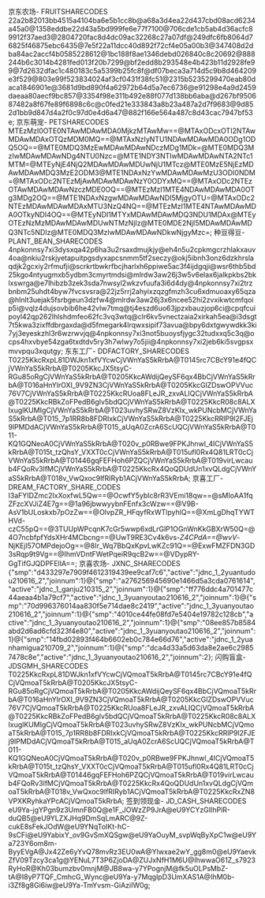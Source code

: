 京东农场- FRUITSHARECODES
 22a2b82013bb4515a4104ba6e5b1cc8b@a68a3d4ea22d437cbd08acd6234a45a0@1358eddbe22d43a5bd999fe6e77f7100@706cde1cb5ab4d36acfc89912f37aed3@2804720fac8d4dc09ac32268c27a07df@249dfc6fb8064d76825f46875ebc6435@7e5f22a11dcc40d892f72cf4e05a00b3@347408d2dba84ac2accf4b0585228612@1bc188f8ae1346debd026840c8c20692@888244b6c3014b4281fed013f20b7299@bf2edd8b293548e4b423b11d2928fe99@7d2632dfac1c480183c5a5399b25fc8f@df07beca3a714d5c9b8d464209e3f529@803e99f523834024af3cf0431f38fc51@2315b5235299470eab80daca1846901e@3681d9bd890f4a62972b64d5a7ec6736@e91298e4a9d2459daeaa80aecf9bc857@3354f98e311b492e88f077d138bb6aba@d267bf950687482a8f67fe89f6898c6c@c0fed21e333843a8b23a487a2d7f9683@9d852d1bb9d847d4a2f0c97d0e4d6a47@882f166e564a487c8d43cac7947bf53e;
京东萌宠- PETSHARECODES
 MTEzMzI0OTE0NTAwMDAwMDA0MjkzMTAwMw==@MTAxODcxOTI2NTAwMDAwMDAxOTQzMDM0MQ==@MTAxNzIyNTU1NDAwMDAwMDA0ODg1ODQ5OQ==@MTE0MDQ3MzEwMDAwMDAwNDczMDg1MDk=@MTE0MDQ3MzIwMDAwMDAwNDg4NTU0Nzc=@MTE1NDY3NTIwMDAwMDAwNTA2NTc1MTM=@MTEyNjE4NjQ2MDAwMDAwMDUwNjU1MTcz@MTE0MzE5NjEzMDAwMDAwMDQ3MzE2ODM3@MTE1NDAxNzYwMDAwMDAwMzU3ODI0NDM=@MTAxODc2NTEzMjAwMDAwMDAwNzY0ODYxMQ==@MTAxODc2NTEzOTAwMDAwMDAwNzczMDE0OQ==@MTEzMzI1MTE4NDAwMDAwMDA0OTg3MDg2OQ==@MTE1NDAxNzgwMDAwMDAwNDI5MjgyOTU=@MTAxODc2NTEzMDAwMDAwMDAxMTU3NzQ4NQ==@MTEzMzI1MTE4NTAwMDAwMDA0OTkyNDI4OQ==@MTEyNDI1MTYxMDAwMDAwMDQ3NDU1MDAx@MTEyOTEzNzMzMDAwMDAwMDUwNTMzNjIz@MTE0MDE2NjI5MDAwMDAwMDQ3NTc5NDIz@MTE0MDQ3MzIwMDAwMDAwNDkwNjgyMzc=;
种豆得豆- PLANT_BEAN_SHARECODES
 4npkonnsy7xi3dysxqa42p6ha3u2rsaxdmujkjy@eh4n5u2cpkmgcrzhlakxauv4oa@nkiu2rskjyetapuitpgsdyxapcsnmm5tf2seczy@okj5ibnh3onz6dzkhrslaqdjk2gcxiy2rfmufji@scrkrtbwkrfbcjharlxh6ppiwe5ac3f4ijdgqji@wsr6thb5bd25kgo4ntyugmxb5ydbm3cmyrtmdsi@mlrdw3aw26j3w5v6elax6jalkpkbs2bklxswrga@e7lhibzb3zek3sda7nwsyl2wkzvfuufa3i6d4dy@4npkonnsy7xi2trzbnbm25uhdt4byw7fvcsvsra@22jz5rrj2ahyixzqzgfmzh3cu6xdmuoaxy65qza@hlnlt3uejak5fsrbgeun3dzfw4@mlrdw3aw26j3x6ncee52hi2zvxikwtcmfqoip5i@vqlz4dujsovbib6he42vlw7tmq@tj4eszd6uo63jpzxbauzjop6ci@cpqfcuipoyl42qp262lhlshdmfeo62fc3vq3wtq@clr6kv5vnectzaia2xirkah5ea@i3dsgt7t5kwa3zixffdbrgaxda@d5fmegark4lrqwxsipif73avua@bpy6dxtgwywdkk3ki7yj3eyeskzhl3r6wzrwvjq@4npkonnsy7xi3not5buoysfjygc32tudxxq5c3q@ocps4hxvbye54zga6txdtdv5ry3h7wlwy7o5jii@4npkonnsy7xi2jeb6ki5svgpsxmvvpqu3xqutgy;
东东工厂- DDFACTORY_SHARECODES
 T0225KkcRxpL81DWJkn1xfVYcwCjVWnYaS5kRrbA@T0145rc7CBcY91e4fQCjVWnYaS5kRrbA@T0205KkcJX5tsyC-RGu85oRgCjVWnYaS5kRrbA@T0205KkcAWdijQeySF6qx4BbCjVWnYaS5kRrbA@T016aHnYlrOXI_9V9ZN3CjVWnYaS5kRrbA@T0205KkcGlZDswOPVVuc76V7CjVWnYaS5kRrbA@T0225KkcRUoa8FLeJR_zxvALIQCjVWnYaS5kRrbA@T0225KkcRBkZoFPedB6glv5bdQCjVWnYaS5kRrbA@T0225KkcR08c8ALXIxuglKUMIgCjVWnYaS5kRrbA@T023uvhySRwZ8VzKIx_wkPUNcbMCjVWnYaS5kRrbA@T015_7p1RR8b8FDRIxkCjVWnYaS5kRrbA@T0225KkcRRlP9l2FJEj9lPMDdACjVWnYaS5kRrbA@T015_aUqA0ZcrA6ScUQCjVWnYaS5kRrbA@T011-KQ1GQNeoA0CjVWnYaS5kRrbA@T020v_p0RBwe9FPKJhnwl_4ICjVWnYaS5kRrbA@T015t_tzQhsY_VXXT0cCjVWnYaS5kRrbA@T015ufl0Rx4Q81LRT0cCjVWnYaS5kRrbA@T01446gqFEFHoh6PZQCjVWnYaS5kRrbA@T019virLwcaub4FQoRv3lfMCjVWnYaS5kRrbA@T0225KkcRx4QoQDUdUn1xvQLdgCjVWnYaS5kRrbA@T018v_VwQxoc9lfRIRyb1ACjVWnYaS5kRrbA;
京喜工厂- DREAM_FACTORY_SHARE_CODES
 I3aFYIDZmc2IxXoxfwL5Qw==@OcwfY5yblc8rR3VEmi18qw==@sMIoAA1fqZFzcXVJiZ4E7g==@1a96jbwwyybnFEnfx3cWzw==@V9B-AsV1bULoskxb7pOzZw==@OlvpZR_HFqyfRxWTlpyhlQ==@XmLgDhqTYWTHVd-czC55pQ==@3TUUpWPcqnK7cGr5wwp6xdLrGlP1OGnWnKkGBXrW50Q=@4O7ncbfpfYdsXHr4MCbcng==@UwT9RE3Cv4k6vs-_Z4CPdA==@wvV_-NjKEjl57OMPdejoOg==@8Ir_Wq7BbQxKpvLwKZc91Q==@ExwFMZFDN3GD3sRqp9t9Vg==@IhmVDntFWetPqeiR9qcB2w==@VDypRY-GgTifGJQDPFElIA==;
京喜农场- JXNC_SHARECODES
 {"smp":"d433297e7909f4612319439ee9caf7c6","active":"jdnc_1_2yuantudou210616_2","joinnum":1}@{"smp":"a276256945690e1466d5a3cda0761614","active":"jdnc_1_ganju210315_2","joinnum":1}@{"smp":"ff776ddc4a701477c44aeaa4b1a79cf7","active":"jdnc_1_3yuanyoutao210616_2","joinnum":1}@{"smp":"70d996376014aa830f5e714dae8c2419","active":"jdnc_1_3yuanyoutao210616_2","joinnum":1}@{"smp":"4010ce44fe08fd7e5404e19782c128cb","active":"jdnc_1_3yuanyoutao210616_2","joinnum":1}@{"smp":"08ee857b8584abd2d6ad6cfd323f4e80","active":"jdnc_1_3yuanyoutao210616_2","joinnum":1}@{"smp":"14fbd02893f464b6602eb0c784e66d76","active":"jdnc_1_2yuanhamigua210709_2","joinnum":1}@{"smp":"dca4d33a5d63da8e2ae6c29857478c8e","active":"jdnc_1_3yuanyoutao210616_2","joinnum":2};
闪购盲盒- JDSGMH_SHARECODES
 T0225KkcRxpL81DWJkn1xfVYcwCjVQmoaT5kRrbA@T0145rc7CBcY91e4fQCjVQmoaT5kRrbA@T0205KkcJX5tsyC-RGu85oRgCjVQmoaT5kRrbA@T0205KkcAWdijQeySF6qx4BbCjVQmoaT5kRrbA@T016aHnYlrOXI_9V9ZN3CjVQmoaT5kRrbA@T0205KkcGlZDswOPVVuc76V7CjVQmoaT5kRrbA@T0225KkcRUoa8FLeJR_zxvALIQCjVQmoaT5kRrbA@T0225KkcRBkZoFPedB6glv5bdQCjVQmoaT5kRrbA@T0225KkcR08c8ALXIxuglKUMIgCjVQmoaT5kRrbA@T023uvhySRwZ8VzKIx_wkPUNcbMCjVQmoaT5kRrbA@T015_7p1RR8b8FDRIxkCjVQmoaT5kRrbA@T0225KkcRRlP9l2FJEj9lPMDdACjVQmoaT5kRrbA@T015_aUqA0ZcrA6ScUQCjVQmoaT5kRrbA@T011-KQ1GQNeoA0CjVQmoaT5kRrbA@T020v_p0RBwe9FPKJhnwl_4ICjVQmoaT5kRrbA@T015t_tzQhsY_VXXT0cCjVQmoaT5kRrbA@T015ufl0Rx4Q81LRT0cCjVQmoaT5kRrbA@T01446gqFEFHoh6PZQCjVQmoaT5kRrbA@T019virLwcaub4FQoRv3lfMCjVQmoaT5kRrbA@T0225KkcRx4QoQDUdUn1xvQLdgCjVQmoaT5kRrbA@T018v_VwQxoc9lfRIRyb1ACjVQmoaT5kRrbA@T0225KkcRxZN8VPXKRyhkaYPcACjVQmoaT5kRrbA;
签到领现金- JD_CASH_SHARECODES
 eU9Ya-jgYPgn9z3UmnFB0Q@e1F_JOWzZP9JrA@eU9YCYzGIIhPlR-duQB5@eU9YLZXJHq9DmSqLmARC@9Z-cukE8sFekJOdW@eU9YNqToIKt-hC-9sCFi@eU9YabixY_ov9GvSmXQSgw@eU9YaOuyM_svpWqByXpC1w@eU9Ya723Y6om8m-ByyEVgA@Jx42Ze6yYvQ78mvRz3EU0wA@Ylwxae2wY_gg8m0@eU9YaevkZfV09Tzcy3ca1g@YENuL7T3P6ZjoDA@ZUJxNfH1M6U@IhwwaO61Z_s7923RyHoR@Kh03bumzbv0mnjM@JB8wa-y7YPognjM@fk5uOLPsMbZ-tA@I8yP7TQF_CmhcG_Wync@eU9Ya-y7MqglpD3UmXAS1A@IhM0b-i3Zf8g8Gi6iw@eU9Ya-TmYvsm-GiAziIW0g;
